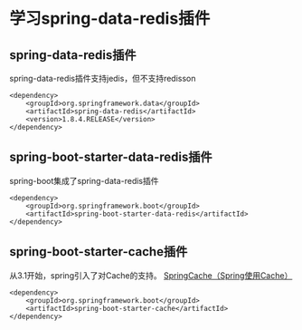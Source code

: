 # 学习spring-data-redis插件
## spring-data-redis插件
spring-data-redis插件支持jedis，但不支持redisson
```
<dependency>
	<groupId>org.springframework.data</groupId>
	<artifactId>spring-data-redis</artifactId>
	<version>1.8.4.RELEASE</version>
</dependency>
```

## spring-boot-starter-data-redis插件
spring-boot集成了spring-data-redis插件
```
<dependency>
	<groupId>org.springframework.boot</groupId>
	<artifactId>spring-boot-starter-data-redis</artifactId>
</dependency>
```

## spring-boot-starter-cache插件
从3.1开始，spring引入了对Cache的支持。
[SpringCache（Spring使用Cache）](http://blog.csdn.net/u013068377/article/details/53291789)
```
<dependency>
	<groupId>org.springframework.boot</groupId>
	<artifactId>spring-boot-starter-cache</artifactId>
</dependency>
```